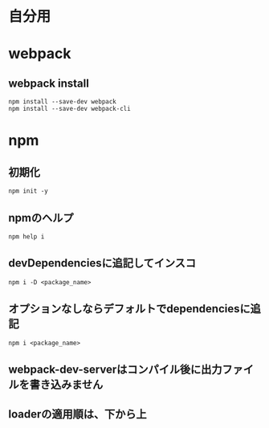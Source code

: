 # 自分用
# webpack
## webpack install
```
npm install --save-dev webpack
npm install --save-dev webpack-cli
```

# npm
## 初期化
```
npm init -y
```

## npmのヘルプ
```
npm help i
```

## devDependenciesに追記してインスコ
```
npm i -D <package_name>
```

## オプションなしならデフォルトでdependenciesに追記
```
npm i <package_name>
```

## webpack-dev-serverはコンパイル後に出力ファイルを書き込みません

## loaderの適用順は、下から上
